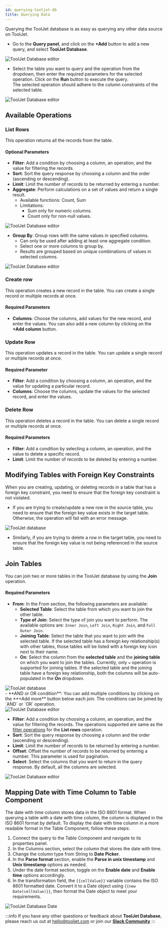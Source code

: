 ```yaml
---
id: querying-tooljet-db
title: Querying Data
---
```


Querying the ToolJet database is as easy as querying any other data source on ToolJet.

- Go to the **Query panel**, and click on the **+Add** button to add a new query, and select **ToolJet Database**.

<div style={{textAlign: 'center', paddingBottom:'24px'}}>
<img className="screenshot-full" src="/img/v2-beta/database/newui/qtjdb.png" alt="ToolJet Database editor" />
</div>

- Select the table you want to query and the operation from the dropdown, then enter the required parameters for the selected operation. Click on the **Run** button to execute the query.<br/>
The selected operation should adhere to the column constraints of the selected table.

<div style={{textAlign: 'center'}}>
<img className="screenshot-full" src="/img/v2-beta/database/newui/qtjdb2.png" alt="ToolJet Database editor" />
</div>


<div>

## Available Operations

<div>

### List Rows
This operation returns all the records from the table.

#### Optional Parameters
- **Filter**: Add a condition by choosing a column, an operation, and the value for filtering the records.
- **Sort**: Sort the query response by choosing a column and the order (ascending or descending).
- **Limit**: Limit the number of records to be returned by entering a number.
- **Aggregate**: Perform calculations on a set of values and return a single result.
  - Available functions: Count, Sum
  - Limitations:
    - Sum only for numeric columns.
    - Count only for non-null values.
<div style={{textAlign: 'center'}}>
<img className="screenshot-full" src="/img/v2-beta/database/newui/aggregate.png" alt="ToolJet Database editor" />
</div>

- **Group By**: Group rows with the same values in specified columns.
  - Can only be used after adding at least one aggregate condition.
  - Select one or more columns to group by.
  - Results are grouped based on unique combinations of values in selected columns.
<div style={{textAlign: 'center'}}>
<img className="screenshot-full" src="/img/v2-beta/database/newui/group-by.png" alt="ToolJet Database editor" />
</div>

</div>

<div>

### Create row
This operation creates a new record in the table. You can create a single record or multiple records at once.

#### Required Parameters
- **Columns**: Choose the columns, add values for the new record, and enter the values. You can also add a new column by clicking on the **+Add column** button.

</div>

<div>

### Update Row
This operation updates a record in the table. You can update a single record or multiple records at once.

#### Required Parameter
- **Filter**: Add a condition by choosing a column, an operation, and the value for updating a particular record.
- **Columns**: Choose the columns, update the values for the selected record, and enter the values.

</div>

<div>

### Delete Row
This operation deletes a record in the table. You can delete a single record or multiple records at once.

#### Required Parameters
- **Filter**: Add a condition by selecting a column, an operation, and the value to delete a specific record.
- **Limit**: Limit the number of records to be deleted by entering a number.

</div>

## Modifying Tables with Foreign Key Constraints

When you are creating, updating, or deleting records in a table that has a foreign key constraint, you need to ensure that the foreign key constraint is not violated. 
- If you are trying to create/update a new row in the source table, you need to ensure that the foreign key value exists in the target table. Otherwise, the operation will fail with an error message.

<div style={{textAlign: 'center'}}>
    <img style={{ border:'0', marginBottom:'15px', borderRadius:'5px', boxShadow: '0px 1px 3px rgba(0, 0, 0, 0.2)' }} className="screenshot-full" src="/img/v2-beta/database/ux2/violate-fk.gif" alt="ToolJet database"/>
</div>

- Similarly, if you are trying to delete a row in the target table, you need to ensure that the foreign key value is not being referenced in the source table.

<div>

## Join Tables

You can join two or more tables in the ToolJet database by using the **Join** operation.

#### Required Parameters
- **From**: In the From section, the following parameters are available:
    - **Selected Table**: Select the table from which you want to join the other table. 
    - **Type of Join**: Select the type of join you want to perform. The available options are: `Inner Join`, `Left Join`, `Right Join`, and `Full Outer Join`.
    - **Joining Table**: Select the table that you want to join with the selected table. If the selected table has a foreign key relationship(s) with other tables, those tables will be listed with a foreign key icon next to their name.
    - **On**: Select the column from the **selected table** and the **joining table** on which you want to join the tables. Currently, only `=` operation is supported for joining tables. If the selected table and the joining table have a foreign key relationship, both the columns will be auto-populated in the **On** dropdown.
<div style={{textAlign: 'center'}}>
    <img style={{ border:'0', marginBottom:'15px', borderRadius:'5px', boxShadow: '0px 1px 3px rgba(0, 0, 0, 0.2)' }} className="screenshot-full" src="/img/v2-beta/database/ux2/join-on-fk-v2.gif" alt="ToolJet database"/>
</div>
    - **AND or OR condition**: You can add multiple conditions by clicking on the **+Add more** button below each join. The conditions can be joined by `AND` or `OR` operation.

  <div style={{textAlign: 'center'}}>

  <img className="screenshot-full" src="/img/v2-beta/database/newui/join1.png" alt="ToolJet Database editor" />

  </div>

- **Filter**: Add a condition by choosing a column, an operation, and the value for filtering the records. The operations supported are same as the [filter operations](/docs/tooljet-db/database-editor#available-operations-are) for the **List rows** operation.
- **Sort**: Sort the query response by choosing a column and the order (ascending or descending).
- **Limit**: Limit the number of records to be returned by entering a number. 
- **Offset**: Offset the number of records to be returned by entering a number. This parameter is used for pagination.
- **Select**: Select the columns that you want to return in the query response. By default, all the columns are selected.

<div style={{textAlign: 'center'}}>
<img className="screenshot-full" src="/img/v2-beta/database/newui/join2.png" alt="ToolJet Database editor" />
</div>

<div>

## Mapping Date with Time Column to Table Component

The date with time column stores data in the ISO 8601 format. When querying a table with a date with time column, the column is displayed in the ISO 8601 format by default. To display the date with time column in a more readable format in the Table Component, follow these steps:

1. Connect the query to the Table Component and navigate to its properties panel.
2. In the Columns section, select the column that stores the date with time.
3. Change the column type from String to **Date Picker**.
4. In the **Parse format** section, enable the **Parse in unix timestamp** and **Unix timestamp** options as needed.
5. Under the date format section, toggle on the **Enable date** and **Enable time** options accordingly.
6. In the transformation field, the `{{cellValue}}` variable contains the ISO 8601 formatted date. Convert it to a Date object using `{{new Date(cellValue)}}`, then format the Date object to meet your requirements.


<div style={{textAlign: 'center'}}>
<img className="screenshot-full" src="/img/v2-beta/database/newui/date-with-time-column.png" alt="ToolJet Database Date" />
</div>

</div>



:::info
If you have any other questions or feedback about **ToolJet Database**, please reach us out at hello@tooljet.com or join our **[Slack Community](https://www.tooljet.com/slack)**
:::

</div>

</div>